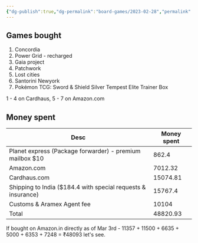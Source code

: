 ```yaml
---
{"dg-publish":true,"dg-permalink":"board-games/2023-02-28","permalink":"/board-games/2023-02-28/","dgHomeLink":false}
---
```


## Games bought
1. Concordia 
2. Power Grid - recharged
3. Gaia project
4. Patchwork
5. Lost cities
6. Santorini Newyork
7. Pokémon TCG: Sword & Shield Silver Tempest Elite Trainer Box

1 - 4 on Cardhaus, 5 - 7 on Amazon.com

## Money spent
| Desc                                                         | Money spent |
| ------------------------------------------------------------ | ----------- |
| Planet express (Package forwarder) - premium mailbox $10     | 862.4       |
| Amazon.com                                                   | 7012.32     |
| Cardhaus.com                                                 | 15074.81    |
| Shipping to India ($184.4 with special requests & insurance) | 15767.4     |
| Customs & Aramex Agent fee                                   | 10104       |
| Total                                                        | 48820.93    |
<!-- TBLFM: @>$2=sum(@I..@-1) -->


If bought on Amazon.in directly as of Mar 3rd - 11357 + 11500 + 6635 + 5000 + 6353 + 7248 = ₹48093 let's see.